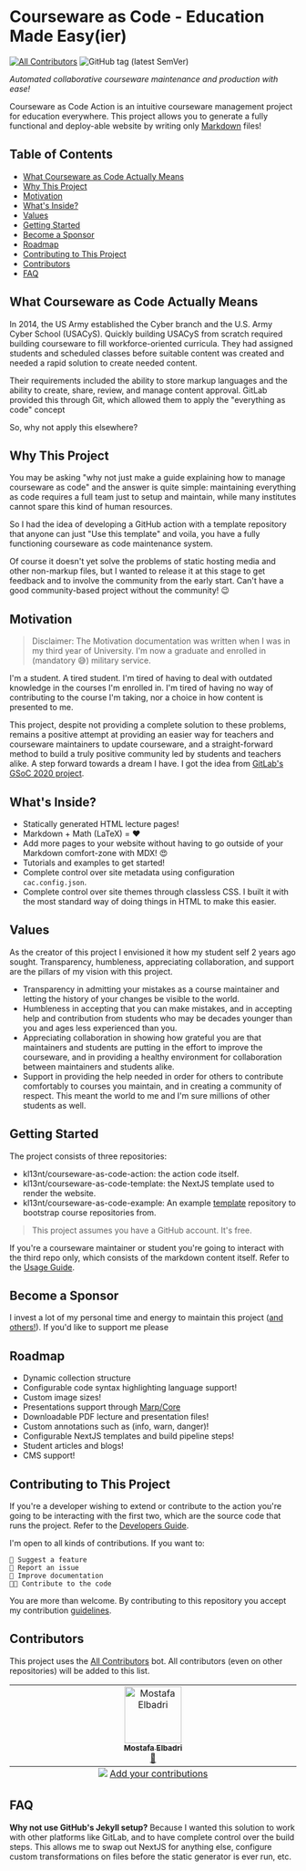  <!-- no toc -->

# Courseware as Code - Education Made Easy(ier)

[![All Contributors](https://img.shields.io/github/all-contributors/kl13nt/courseware-as-code-action?color=ee8449&style=flat)](#contributors)
![GitHub tag (latest SemVer)](https://img.shields.io/github/v/tag/kl13nt/courseware-as-code-action?sort=semver)

_Automated collaborative courseware maintenance and production with ease!_

Courseware as Code Action is an intuitive courseware management project for
education everywhere. This project allows you to generate a fully functional and
deploy-able website by writing only [Markdown] files!

## Table of Contents

- [What Courseware as Code Actually Means](#what-courseware-as-code-actually-means)
- [Why This Project](#why-this-project)
- [Motivation](#motivation)
- [What's Inside?](#whats-inside)
- [Values](#values)
- [Getting Started](#getting-started)
- [Become a Sponsor](#become-a-sponsor)
- [Roadmap](#roadmap)
- [Contributing to This Project](#contributing-to-this-project)
- [Contributors](#contributors)
- [FAQ](#faq)

## What Courseware as Code Actually Means

In 2014, the US Army established the Cyber branch and the U.S. Army Cyber School
(USACyS). Quickly building USACyS from scratch required building courseware to
fill workforce-oriented curricula. They had assigned students and scheduled
classes before suitable content was created and needed a rapid solution to
create needed content.

Their requirements included the ability to store markup languages and the
ability to create, share, review, and manage content approval. GitLab provided
this through Git, which allowed them to apply the "everything as code" concept

So, why not apply this elsewhere?

## Why This Project

You may be asking "why not just make a guide explaining how to manage courseware
as code" and the answer is quite simple: maintaining everything as code requires
a full team just to setup and maintain, while many institutes cannot spare this
kind of human resources.

So I had the idea of developing a GitHub action with a template repository that
anyone can just "Use this template" and voila, you have a fully functioning
courseware as code maintenance system.

Of course it doesn't yet solve the problems of static hosting media and other
non-markup files, but I wanted to release it at this stage to get feedback and
to involve the community from the early start. Can't have a good community-based
project without the community! 😉

## Motivation

> Disclaimer: The Motivation documentation was written when I was in my third
> year of University. I'm now a graduate and enrolled in (mandatory 😅) military
> service.

I'm a student. A tired student. I'm tired of having to deal with outdated
knowledge in the courses I'm enrolled in. I'm tired of having no way of
contributing to the course I'm taking, nor a choice in how content is presented
to me.

This project, despite not providing a complete solution to these problems,
remains a positive attempt at providing an easier way for teachers and
courseware maintainers to update courseware, and a straight-forward method to
build a truly positive community led by students and teachers alike. A step
forward towards a dream I have. I got the idea from [GitLab's GSoC 2020
project].

## What's Inside?

- Statically generated HTML lecture pages!
- Markdown + Math (LaTeX) = ❤️
- Add more pages to your website without having to go outside of your Markdown
  comfort-zone with MDX! 😍
- Tutorials and examples to get started!
- Complete control over site metadata using configuration `cac.config.json`.
- Complete control over site themes through classless CSS. I built it with the
  most standard way of doing things in HTML to make this easier.

## Values

As the creator of this project I envisioned it how my student self 2 years ago
sought. Transparency, humbleness, appreciating collaboration, and support are
the pillars of my vision with this project.

- Transparency in admitting your mistakes as a course maintainer and letting the
  history of your changes be visible to the world.
- Humbleness in accepting that you can make mistakes, and in accepting help and
  contribution from students who may be decades younger than you and ages less
  experienced than you.
- Appreciating collaboration in showing how grateful you are that maintainers
  and students are putting in the effort to improve the courseware, and in
  providing a healthy environment for collaboration between maintainers and
  students alike.
- Support in providing the help needed in order for others to contribute comfortably
  to courses you maintain, and in creating a community of respect. This meant
  the world to me and I'm sure millions of other students as well.

## Getting Started

The project consists of three repositories:

- kl13nt/courseware-as-code-action: the action code itself.
- kl13nt/courseware-as-code-template: the NextJS template used to render the website.
- kl13nt/courseware-as-code-example: An example [template] repository to
  bootstrap course repositories from.

> This project assumes you have a GitHub account. It's free.

If you're a courseware maintainer or student you're going to interact with the
third repo only, which consists of the markdown content itself. Refer to the
[Usage Guide].

## Become a Sponsor

I invest a lot of my personal time and energy to maintain this project ([and
others!](https://github.com/KL13NT/)). If you'd like to support me please

## Roadmap

- Dynamic collection structure
- Configurable code syntax highlighting language support!
- Custom image sizes!
- Presentations support through
  [Marp/Core](https://github.com/marp-team/marp-core)
- Downloadable PDF lecture and presentation files!
- Custom annotations such as (info, warn, danger)!
- Configurable NextJS templates and build pipeline steps!
- Student articles and blogs!
- CMS support!

## Contributing to This Project

If you're a developer wishing to extend or contribute to the action you're going
to be interacting with the first two, which are the source code that runs the
project. Refer to the [Developers Guide].

I'm open to all kinds of contributions. If you want to:

    🚀 Suggest a feature
    🐛 Report an issue
    📖 Improve documentation
    👩‍💻 Contribute to the code

You are more than welcome. By contributing to this repository you accept my
contribution [guidelines](CONTRIBUTING.md).

## Contributors

This project uses the [All Contributors] bot. All contributors (even on other repositories) will be added to this list.

<!-- ALL-CONTRIBUTORS-LIST:START - Do not remove or modify this section -->
<!-- prettier-ignore-start -->
<!-- markdownlint-disable -->
<table>
  <tbody>
    <tr>
      <td align="center" valign="top" width="14.28%"><a href="https://github.com/0xmostafam"><img src="https://avatars.githubusercontent.com/u/43635184?v=4?s=100" width="100px;" alt="Mostafa Elbadri"/><br /><sub><b>Mostafa Elbadri</b></sub></a><br /><a href="https://github.com/KL13NT/courseware-as-code-action/commits?author=0xmostafam" title="Documentation">📖</a></td>
    </tr>
  </tbody>
  <tfoot>
    <tr>
      <td align="center" size="13px" colspan="7">
        <img src="https://raw.githubusercontent.com/all-contributors/all-contributors-cli/1b8533af435da9854653492b1327a23a4dbd0a10/assets/logo-small.svg">
          <a href="https://all-contributors.js.org/docs/en/bot/usage">Add your contributions</a>
        </img>
      </td>
    </tr>
  </tfoot>
</table>

<!-- markdownlint-restore -->
<!-- prettier-ignore-end -->

<!-- ALL-CONTRIBUTORS-LIST:END -->

## FAQ

**Why not use GitHub's Jekyll setup?**
Because I wanted this solution to work with other platforms like GitLab, and to
have complete control over the build steps. This allows me to swap out NextJS
for anything else, configure custom transformations on files before the static
generator is ever run, etc.

[contribution guide]: CONTRIBUTING.md
[gitlab's gsoc 2020 project]: https://gitlab.com/gitlab-com/marketing/community-relations/education-program/general/-/issues/88
[markdown]: https://github.com/adam-p/markdown-here/wiki/Markdown-Cheatsheet#links
[template]: https://docs.github.com/en/repositories/creating-and-managing-repositories/creating-a-repository-from-a-template
[usage guide]: ./docs/usage.md
[developers guide]: ./docs/technical.md
[all contributors]: https://allcontributors.org/docs/en/bot/usage
